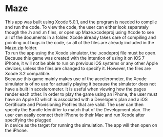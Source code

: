 # Maze

This  app    was    built    using    Xcode    5.0.1,    and    the    program    is    needed    to    compile    and    run    the    code.    To    view    the    code,    the    user    can    either    look    separately    though    the    .h    and    .m    files,    or    open    up    Maze.xcodeproj    using    Xcode    to    see    all    of    the    documents    in    a    folder.    Xcode    already    takes    care    of    compiling    and    pointing    out    bugs    in    the    code,    so    all    of    the files  are    already    included    in    the    Maze.zip    folder.       
To  run    the    app    using    the    Xcode    simulator,    the    .xcodeproj    file    must    be    open.    Because    this    game    was    created    with    the    intention    of    using    it    on    iOS    7    iPhone,    it    will    not    be    able    to    run    on    previous    iOS    systems    or    any    other    Apple    devices,    unless    the    files    are    changed    to    specify    it.    However,    the    files    are    Xcode    3.2    compatible.       
Because  this    game    mainly    makes    use    of    the    accelerometer,    the    Xcode    simulator    is    of    no    use    for    actually    playing    it    because    the    simulator    does    not    have    a    built    in    accelerometer.    It    is    useful    when    viewing    how    the    pages    render    each    other.    In    order    to    play    the    game    using    an    iPhone,    the    user    must    have    an    Apple    ID    which    is    associated    with    a    Developers    plan    and    a    iOS    Certificate    and    Provisioning    Profiles    that    are    valid.    The    user    can    then    specify    the    Bundle    Identifier    to    match    that    of    the    Development    plan.    The   user    can    easily    connect    their    iPhone    to    their    Mac    and    run    Xcode    after    specifying    the    plugged    
in  device    as    the    target    for    running    the    simulation.    The    app    will    then    open    on    the    iPhone.       

